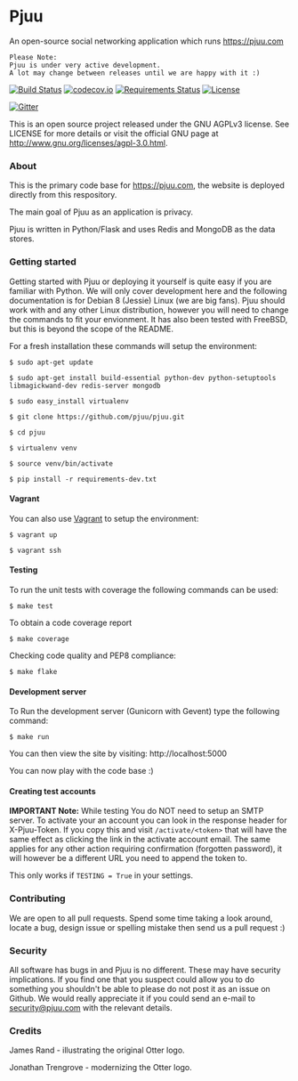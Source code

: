 # Pjuu

An open-source social networking application which runs https://pjuu.com


```
Please Note: 
Pjuu is under very active development. 
A lot may change between releases until we are happy with it :)
```

[![Build Status](https://travis-ci.org/pjuu/pjuu.svg?branch=master)](https://travis-ci.org/pjuu/pjuu?branch=master) [![codecov.io](http://codecov.io/github/pjuu/pjuu/coverage.svg?branch=master)](http://codecov.io/github/pjuu/pjuu?branch=master) [![Requirements Status](https://requires.io/github/pjuu/pjuu/requirements.svg?branch=master)](https://requires.io/github/pjuu/pjuu/requirements/?branch=master) [![License](https://img.shields.io/badge/license-AGPLv3-brightgreen.svg)](http://www.gnu.org/licenses/agpl-3.0.en.html)

[![Gitter](https://badges.gitter.im/Join%20Chat.svg)](https://gitter.im/pjuu/pjuu?utm_source=badge&utm_medium=badge&utm_campaign=pr-badge)


This is an open source project released under the GNU AGPLv3 license. See LICENSE for more details or visit the official GNU page at http://www.gnu.org/licenses/agpl-3.0.html.

### About

This is the primary code base for https://pjuu.com, the website is deployed directly from this respository.

The main goal of Pjuu as an application is privacy.

Pjuu is written in Python/Flask and uses Redis and MongoDB as the data stores.

### Getting started

Getting started with Pjuu or deploying it yourself is quite easy if you are familiar with Python. We will only cover development here and the following documentation is for Debian 8 (Jessie) Linux (we are big fans). Pjuu should work with and any other Linux distribution, however you will need to change the commands to fit your envionment. It has also been tested with FreeBSD, but this is beyond the scope of the README.

For a fresh installation these commands will setup the environment:

```
$ sudo apt-get update

$ sudo apt-get install build-essential python-dev python-setuptools libmagickwand-dev redis-server mongodb

$ sudo easy_install virtualenv

$ git clone https://github.com/pjuu/pjuu.git

$ cd pjuu

$ virtualenv venv

$ source venv/bin/activate

$ pip install -r requirements-dev.txt
```

#### Vagrant

You can also use [Vagrant](https://www.vagrantup.com/) to setup the environment:

```
$ vagrant up

$ vagrant ssh
```

#### Testing

To run the unit tests with coverage the following commands can be used:

```
$ make test
```

To obtain a code coverage report

```
$ make coverage
```

Checking code quality and PEP8 compliance:

```
$ make flake
```

#### Development server

To Run the development server (Gunicorn with Gevent) type the following command:

```
$ make run
```

You can then view the site by visiting: http://localhost:5000

You can now play with the code base :)

#### Creating test accounts

**IMPORTANT Note:**
While testing You do NOT need to setup an SMTP server. To activate your an account you can look in the response header for X-Pjuu-Token. If you copy this and visit `/activate/<token>` that will have the same effect as clicking the link in the activate account email. The same applies for any other action requiring confirmation (forgotten password), it will however be a different URL you need to append the token to.

This only works if `TESTING = True` in your settings.

### Contributing

We are open to all pull requests. Spend some time taking a look around, locate a bug, design issue or spelling mistake then send us a pull request :)

### Security

All software has bugs in and Pjuu is no different. These may have security implications. If you find one that you suspect could allow you to do something you shouldn't be able to please do not post it as an issue on Github. We would really appreciate it if you could send an e-mail to security@pjuu.com with the relevant details.

### Credits

James Rand - illustrating the original Otter logo.

Jonathan Trengrove - modernizing the Otter logo.
